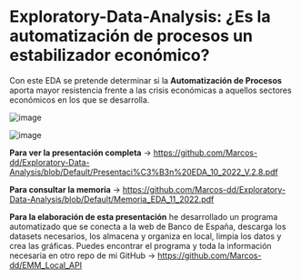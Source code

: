 # Exploratory-Data-Analysis:  ¿Es la automatización de procesos un estabilizador económico?

Con este EDA se pretende determinar si la **Automatización de Procesos** aporta mayor resistencia frente a las crisis económicas a aquellos sectores económicos en los que se desarrolla. 

![image](https://user-images.githubusercontent.com/112617463/203609720-ab8b730c-435c-47df-a4fc-ca53e314df40.png)

![image](https://user-images.githubusercontent.com/112617463/203609871-a2497092-2e43-42ca-90ca-dc293d91d456.png)

**Para ver la presentación completa** -> https://github.com/Marcos-dd/Exploratory-Data-Analysis/blob/Default/Presentaci%C3%B3n%20EDA_10_2022_V.2.8.pdf   
  
**Para consultar la memoria** -> https://github.com/Marcos-dd/Exploratory-Data-Analysis/blob/Default/Memoria_EDA_11_2022.pdf     

**Para la elaboración de esta presentación** he desarrollado un programa automatizado que se conecta a la web de Banco de España, descarga los datasets necesarios, los almacena y organiza en local, limpia los datos y crea las gráficas. Puedes encontrar el programa y toda la información necesaria en otro repo de mi GitHub -> https://github.com/Marcos-dd/EMM_Local_API


